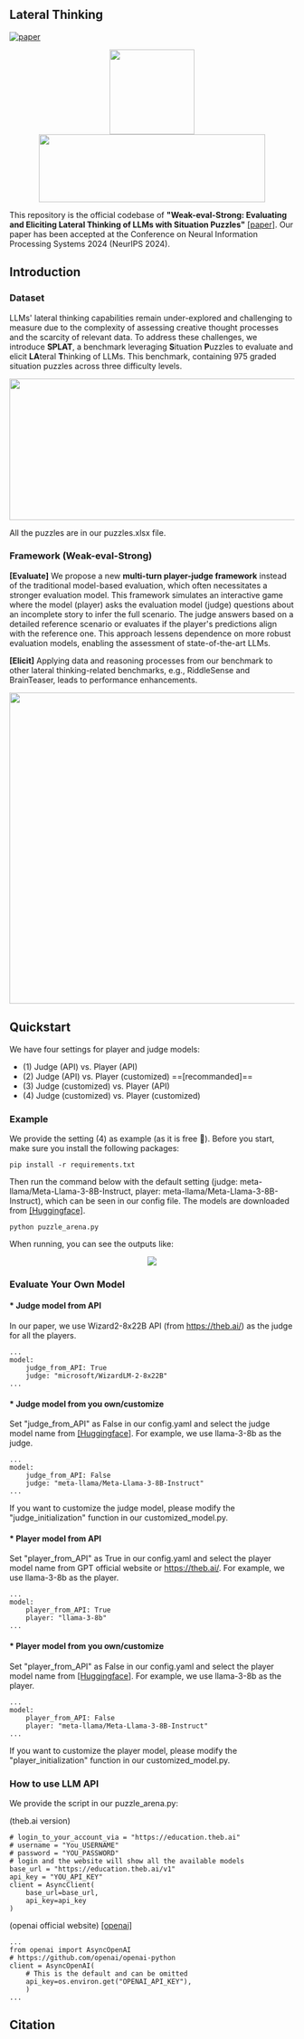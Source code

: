 
## Lateral Thinking

[![paper](https://img.shields.io/badge/cs.CL-2410.06733-b31b1b?logo=arxiv&logoColor=red)](https://arxiv.org/pdf/2410.06733)

<p align="center">
  <img src="./image/splat.png" width="150" height="150">  <img src="./image/splat2.png" width="400" height="120"> 

</p>

This repository is the official codebase of **"Weak-eval-Strong: Evaluating and Eliciting Lateral Thinking of LLMs with Situation Puzzles"** [[paper]](https://arxiv.org/pdf/2410.06733). Our paper has been accepted at the Conference on Neural Information Processing Systems 2024 (NeurIPS 2024).

## Introduction

### Dataset

LLMs' lateral thinking capabilities remain under-explored and challenging to measure due to the complexity of assessing creative thought processes and the scarcity of relevant data. To address these challenges, we introduce **SPLAT**, a benchmark leveraging **S**ituation **P**uzzles to evaluate and elicit **LA**teral **T**hinking of LLMs. This benchmark, containing 975 graded situation puzzles across three difficulty levels.

<p align="center">
  <img src="./image/samples.png"width="850" height="250">
</p>

All the puzzles are in our puzzles.xlsx file.

### Framework (Weak-eval-Strong)

**[Evaluate]** We propose a new **multi-turn player-judge framework** instead of the traditional model-based evaluation, which often necessitates a stronger evaluation model. This framework simulates an interactive game where the model (player) asks the evaluation model (judge) questions about an incomplete story to infer the full scenario. The judge answers based on a detailed reference scenario or evaluates if the player's predictions align with the reference one. This approach lessens dependence on more robust evaluation models, enabling the assessment of state-of-the-art LLMs.

**[Elicit]** Applying data and reasoning processes from our benchmark to other lateral thinking-related benchmarks, e.g., RiddleSense and BrainTeaser, leads to performance enhancements.

<p align="center">
  <img src="./image/overall.png"width="850" height="550">
</p>

## Quickstart

We have four settings for player and judge models:

* (1) Judge (API) vs. Player (API)
* (2) Judge (API) vs. Player (customized) ==[recommanded]==
* (3) Judge (customized) vs. Player (API)
* (4) Judge (customized) vs. Player (customized)

### Example

We provide the setting (4) as example (as it is free 🤣). Before you start, make sure you install the following packages:
```shell
pip install -r requirements.txt
```
Then run the command below with the default setting (judge: meta-llama/Meta-Llama-3-8B-Instruct, player: meta-llama/Meta-Llama-3-8B-Instruct), which can be seen in our config file. The models are downloaded from [[Huggingface]](https://huggingface.co/meta-llama/Meta-Llama-3-8B-Instruct).
```shell
python puzzle_arena.py
```

When running, you can see the outputs like: 

<p align="center">
  <img src="./image/sample.gif">
</p>

### Evaluate Your Own Model

#### * Judge model from API
In our paper, we use Wizard2-8x22B API (from https://theb.ai/) as the judge for all the players.

```shell
...
model:
    judge_from_API: True
    judge: "microsoft/WizardLM-2-8x22B"
...
```

#### * Judge model from you own/customize

Set "judge_from_API" as False in our config.yaml and select the judge model name from [[Huggingface]](https://huggingface.co/meta-llama/Meta-Llama-3-8B-Instruct). For example, we use llama-3-8b as the judge.

```shell
...
model:
    judge_from_API: False
    judge: "meta-llama/Meta-Llama-3-8B-Instruct"
...
```

If you want to customize the judge model, please modify the "judge_initialization" function in our customized_model.py.

#### * Player model from API

Set "player_from_API" as True in our config.yaml and select the player model name from GPT official website or https://theb.ai/. For example, we use llama-3-8b as the player.


```shell
...
model:
    player_from_API: True
    player: "llama-3-8b" 
...
```

#### * Player model from you own/customize

Set "player_from_API" as False in our config.yaml and select the player model name from [[Huggingface]](https://huggingface.co/meta-llama/Meta-Llama-3-8B-Instruct). For example, we use llama-3-8b as the player.

```shell
...
model:
    player_from_API: False
    player: "meta-llama/Meta-Llama-3-8B-Instruct"
...
```

If you want to customize the player model, please modify the "player_initialization" function in our customized_model.py.

### How to use LLM API

We provide the script in our puzzle_arena.py:

(theb.ai version)
```shell
# login_to_your_account_via = "https://education.theb.ai"
# username = "You_USERNAME"
# password = "YOU_PASSWORD"
# login and the website will show all the available models
base_url = "https://education.theb.ai/v1"
api_key = "YOU_API_KEY"
client = AsyncClient(
    base_url=base_url,
    api_key=api_key
)
```

(openai official website) [[openai]](https://pypi.org/project/openai/)
```shell
...
from openai import AsyncOpenAI
# https://github.com/openai/openai-python
client = AsyncOpenAI(
    # This is the default and can be omitted
    api_key=os.environ.get("OPENAI_API_KEY"),
    )
...
```


## Citation


